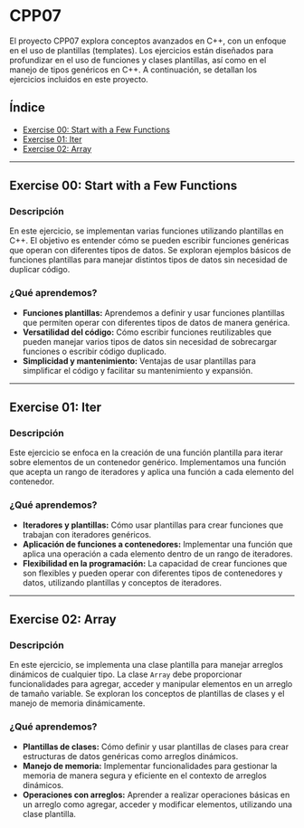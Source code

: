 # CPP07

El proyecto CPP07 explora conceptos avanzados en C++, con un enfoque en el uso de plantillas (templates). Los ejercicios están diseñados para profundizar en el uso de funciones y clases plantillas, así como en el manejo de tipos genéricos en C++. A continuación, se detallan los ejercicios incluidos en este proyecto.

## Índice

- [Exercise 00: Start with a Few Functions](#exercise-00-start-with-a-few-functions)
- [Exercise 01: Iter](#exercise-01-iter)
- [Exercise 02: Array](#exercise-02-array)

---

## Exercise 00: Start with a Few Functions

### Descripción
En este ejercicio, se implementan varias funciones utilizando plantillas en C++. El objetivo es entender cómo se pueden escribir funciones genéricas que operan con diferentes tipos de datos. Se exploran ejemplos básicos de funciones plantillas para manejar distintos tipos de datos sin necesidad de duplicar código.

### ¿Qué aprendemos?
- **Funciones plantillas:** Aprendemos a definir y usar funciones plantillas que permiten operar con diferentes tipos de datos de manera genérica.
- **Versatilidad del código:** Cómo escribir funciones reutilizables que pueden manejar varios tipos de datos sin necesidad de sobrecargar funciones o escribir código duplicado.
- **Simplicidad y mantenimiento:** Ventajas de usar plantillas para simplificar el código y facilitar su mantenimiento y expansión.

---

## Exercise 01: Iter

### Descripción
Este ejercicio se enfoca en la creación de una función plantilla para iterar sobre elementos de un contenedor genérico. Implementamos una función que acepta un rango de iteradores y aplica una función a cada elemento del contenedor.

### ¿Qué aprendemos?
- **Iteradores y plantillas:** Cómo usar plantillas para crear funciones que trabajan con iteradores genéricos.
- **Aplicación de funciones a contenedores:** Implementar una función que aplica una operación a cada elemento dentro de un rango de iteradores.
- **Flexibilidad en la programación:** La capacidad de crear funciones que son flexibles y pueden operar con diferentes tipos de contenedores y datos, utilizando plantillas y conceptos de iteradores.

---

## Exercise 02: Array

### Descripción
En este ejercicio, se implementa una clase plantilla para manejar arreglos dinámicos de cualquier tipo. La clase `Array` debe proporcionar funcionalidades para agregar, acceder y manipular elementos en un arreglo de tamaño variable. Se exploran los conceptos de plantillas de clases y el manejo de memoria dinámicamente.

### ¿Qué aprendemos?
- **Plantillas de clases:** Cómo definir y usar plantillas de clases para crear estructuras de datos genéricas como arreglos dinámicos.
- **Manejo de memoria:** Implementar funcionalidades para gestionar la memoria de manera segura y eficiente en el contexto de arreglos dinámicos.
- **Operaciones con arreglos:** Aprender a realizar operaciones básicas en un arreglo como agregar, acceder y modificar elementos, utilizando una clase plantilla.
